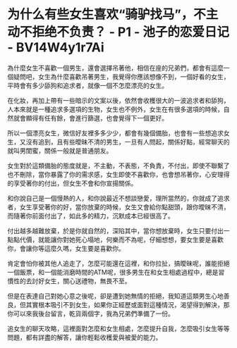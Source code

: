 # 为什么有些女生喜欢“骑驴找马”，不主动不拒绝不负责？ - P1 - 池子的恋爱日记 - BV14W4y1r7Ai

為什麼女生不喜歡一個男生，還會選擇吊著他，相信在座的兄弟們，都會有這麼一個疑問吧，女生為什麼喜歡吊著男生，我覺得你應該想像不到，一個好看的女生，平時會有多少舔狗和追求者，就像一個不怎麼漂亮的女生。

在化妝，再加上帶有一些暗示的文案以後，依然會收穫很大的一波追求者和舔狗，人本來就是一種追求多選項的生物，女生也不例外，女生在有很多選項的時候，自然就會顯得有任有餘，會進行篩選，也會覺得下一個更好。

所以一個漂亮女生，微信好友裡多多少少，都會有幾個備胎，也會有一些想追求女生，又沒有追到，且有些曖昧不清的男生，一旦有人問起，關係好點，經常聊天的就叫男閨蜜，關係一般就是普通朋友。

女生對於這類備胎的態度就是，不主動，不表態，不負責，不付出，即使不聯繫了也不刪除，當你暴露了你的需求感，女生即使不喜歡你，也會想吊著你，心安理得的享受著你的付出，但女生不會和你宣揚關係。

和你說自己是一個慢熱的人，和你說最近不想談戀愛，理所當然的，你就成了追求者，女生享受著你的好，當你放棄的時候，女生又會給你點甜頭，跟你曖昧不清，而隨著你前面付出了，如此多的精力，沉默成本已經很高了。

付出越多越難放棄，於是你就自然的，深陷其中，當你想放棄時，女生只要付出一點點代價，就能讓你對她死心塌地，何樂而不為呢，仔細想想，要女生要是喜歡你，會讓你等這麼久嗎，女生要是喜歡你。

肯定會怕你被其他人追走了，怎麼可能還在這裡，和你拉扯，搞曖昧呢，誰能拒絕一個飯票，和一個能消磨時間的ATM呢，很多男生在和女生相處過程中，總是習慣性的去討好女生，關心送禮物，無畏不至。

但是在表達自己對她心意之後呢，卻是遭到她無情的拒絕，我知道這類男生心地善良，但其實根本吸引不到女生，如果你正經歷或面對這種情況，渴望得到解決，那你可以來我後台留言，乾貨兩個字，我為兄弟們準備了一份。

追女生的聊天攻略，這裡面對怎麼和女生相處，怎麼提升自我，怎麼吸引女生等等問題，都有詳盡的解答，讓你輕鬆收穫愛與被愛的能力。
